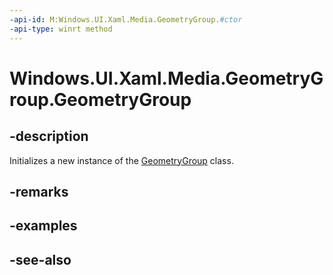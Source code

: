```yaml
---
-api-id: M:Windows.UI.Xaml.Media.GeometryGroup.#ctor
-api-type: winrt method
---
```


<!-- Method syntax
public GeometryGroup()
-->

# Windows.UI.Xaml.Media.GeometryGroup.GeometryGroup

## -description
Initializes a new instance of the [GeometryGroup](geometrygroup.md) class.


## -remarks

## -examples

## -see-also
